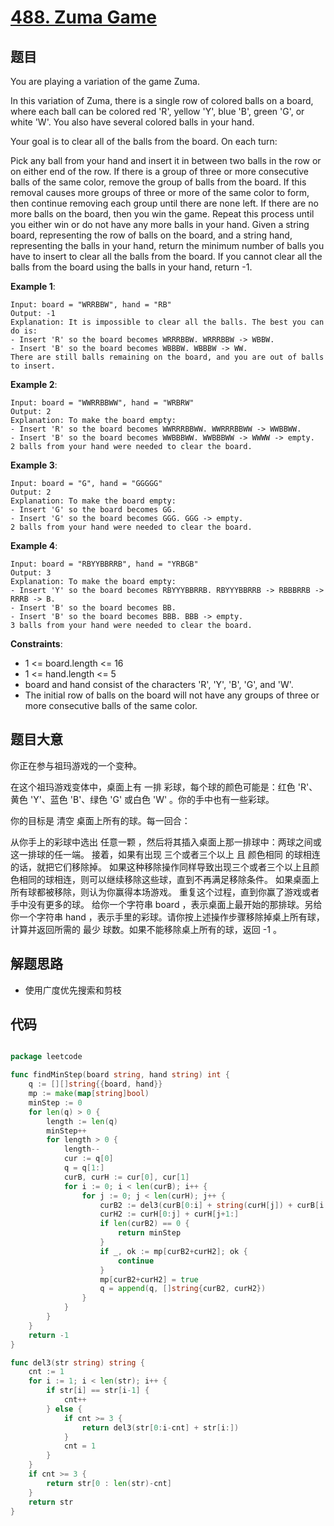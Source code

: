 # [488. Zuma Game](https://leetcode.com/problems/zuma-game/)


## 题目

You are playing a variation of the game Zuma.

In this variation of Zuma, there is a single row of colored balls on a board, where each ball can be colored red 'R', yellow 'Y', blue 'B', green 'G', or white 'W'. You also have several colored balls in your hand.

Your goal is to clear all of the balls from the board. On each turn:

Pick any ball from your hand and insert it in between two balls in the row or on either end of the row.
If there is a group of three or more consecutive balls of the same color, remove the group of balls from the board.
If this removal causes more groups of three or more of the same color to form, then continue removing each group until there are none left.
If there are no more balls on the board, then you win the game.
Repeat this process until you either win or do not have any more balls in your hand.
Given a string board, representing the row of balls on the board, and a string hand, representing the balls in your hand, return the minimum number of balls you have to insert to clear all the balls from the board. If you cannot clear all the balls from the board using the balls in your hand, return -1.

**Example 1**:

```
Input: board = "WRRBBW", hand = "RB"
Output: -1
Explanation: It is impossible to clear all the balls. The best you can do is:
- Insert 'R' so the board becomes WRRRBBW. WRRRBBW -> WBBW.
- Insert 'B' so the board becomes WBBBW. WBBBW -> WW.
There are still balls remaining on the board, and you are out of balls to insert.
```

**Example 2**:
```
Input: board = "WWRRBBWW", hand = "WRBRW"
Output: 2
Explanation: To make the board empty:
- Insert 'R' so the board becomes WWRRRBBWW. WWRRRBBWW -> WWBBWW.
- Insert 'B' so the board becomes WWBBBWW. WWBBBWW -> WWWW -> empty.
2 balls from your hand were needed to clear the board.
```

**Example 3**:
```
Input: board = "G", hand = "GGGGG"
Output: 2
Explanation: To make the board empty:
- Insert 'G' so the board becomes GG.
- Insert 'G' so the board becomes GGG. GGG -> empty.
2 balls from your hand were needed to clear the board.
```

**Example 4**:
```
Input: board = "RBYYBBRRB", hand = "YRBGB"
Output: 3
Explanation: To make the board empty:
- Insert 'Y' so the board becomes RBYYYBBRRB. RBYYYBBRRB -> RBBBRRB -> RRRB -> B.
- Insert 'B' so the board becomes BB.
- Insert 'B' so the board becomes BBB. BBB -> empty.
3 balls from your hand were needed to clear the board.
```

**Constraints**:

- 1 <= board.length <= 16
- 1 <= hand.length <= 5
- board and hand consist of the characters 'R', 'Y', 'B', 'G', and 'W'.
- The initial row of balls on the board will not have any groups of three or more consecutive balls of the same color.

## 题目大意

你正在参与祖玛游戏的一个变种。

在这个祖玛游戏变体中，桌面上有 一排 彩球，每个球的颜色可能是：红色 'R'、黄色 'Y'、蓝色 'B'、绿色 'G' 或白色 'W' 。你的手中也有一些彩球。

你的目标是 清空 桌面上所有的球。每一回合：

从你手上的彩球中选出 任意一颗 ，然后将其插入桌面上那一排球中：两球之间或这一排球的任一端。
接着，如果有出现 三个或者三个以上 且 颜色相同 的球相连的话，就把它们移除掉。
如果这种移除操作同样导致出现三个或者三个以上且颜色相同的球相连，则可以继续移除这些球，直到不再满足移除条件。
如果桌面上所有球都被移除，则认为你赢得本场游戏。
重复这个过程，直到你赢了游戏或者手中没有更多的球。
给你一个字符串 board ，表示桌面上最开始的那排球。另给你一个字符串 hand ，表示手里的彩球。请你按上述操作步骤移除掉桌上所有球，计算并返回所需的 最少 球数。如果不能移除桌上所有的球，返回 -1 。

## 解题思路

- 使用广度优先搜索和剪枝

## 代码

```go

package leetcode

func findMinStep(board string, hand string) int {
	q := [][]string{{board, hand}}
	mp := make(map[string]bool)
	minStep := 0
	for len(q) > 0 {
		length := len(q)
		minStep++
		for length > 0 {
			length--
			cur := q[0]
			q = q[1:]
			curB, curH := cur[0], cur[1]
			for i := 0; i < len(curB); i++ {
				for j := 0; j < len(curH); j++ {
					curB2 := del3(curB[0:i] + string(curH[j]) + curB[i:])
					curH2 := curH[0:j] + curH[j+1:]
					if len(curB2) == 0 {
						return minStep
					}
					if _, ok := mp[curB2+curH2]; ok {
						continue
					}
					mp[curB2+curH2] = true
					q = append(q, []string{curB2, curH2})
				}
			}
		}
	}
	return -1
}

func del3(str string) string {
	cnt := 1
	for i := 1; i < len(str); i++ {
		if str[i] == str[i-1] {
			cnt++
		} else {
			if cnt >= 3 {
				return del3(str[0:i-cnt] + str[i:])
			}
			cnt = 1
		}
	}
	if cnt >= 3 {
		return str[0 : len(str)-cnt]
	}
	return str
}
```